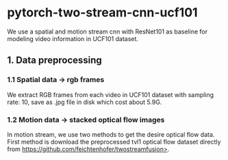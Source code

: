 # pytorch-two-stream-cnn-ucf101
We use a spatial and motion stream cnn with ResNet101 as baseline for modeling video information in UCF101 dataset.

## 1. Data preprocessing
  ### 1.1 Spatial data -> rgb frames
  We extract RGB frames from each video in UCF101 dataset with sampling rate: 10, save as .jpg file in disk which cost about 5.9G.
  ### 1.2 Motion data -> stacked optical flow images
  In motion stream, we use two methods to get the desire optical flow data. First method is download the preprocessed tvl1 optical flow dataset directly from https://github.com/feichtenhofer/twostreamfusion>.
    
